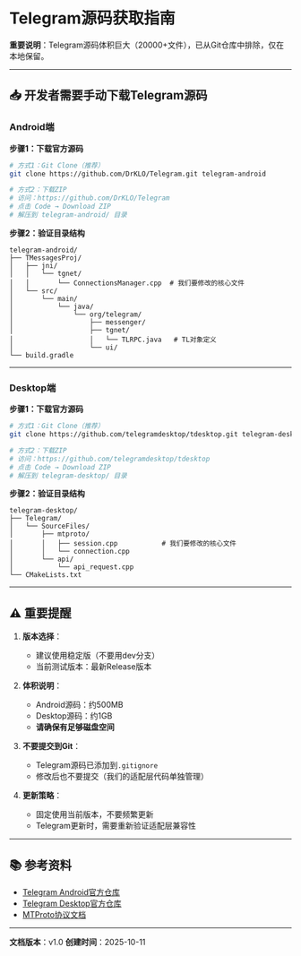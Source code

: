 # Telegram源码获取指南

**重要说明**：Telegram源码体积巨大（20000+文件），已从Git仓库中排除，仅在本地保留。

---

## 📥 开发者需要手动下载Telegram源码

### Android端

**步骤1：下载官方源码**
```bash
# 方式1：Git Clone（推荐）
git clone https://github.com/DrKLO/Telegram.git telegram-android

# 方式2：下载ZIP
# 访问：https://github.com/DrKLO/Telegram
# 点击 Code → Download ZIP
# 解压到 telegram-android/ 目录
```

**步骤2：验证目录结构**
```
telegram-android/
├── TMessagesProj/
│   ├── jni/
│   │   └── tgnet/
│   │       └── ConnectionsManager.cpp  # 我们要修改的核心文件
│   └── src/
│       └── main/
│           └── java/
│               └── org/telegram/
│                   ├── messenger/
│                   ├── tgnet/
│                   │   └── TLRPC.java   # TL对象定义
│                   └── ui/
└── build.gradle
```

---

### Desktop端

**步骤1：下载官方源码**
```bash
# 方式1：Git Clone（推荐）
git clone https://github.com/telegramdesktop/tdesktop.git telegram-desktop

# 方式2：下载ZIP
# 访问：https://github.com/telegramdesktop/tdesktop
# 点击 Code → Download ZIP
# 解压到 telegram-desktop/ 目录
```

**步骤2：验证目录结构**
```
telegram-desktop/
├── Telegram/
│   └── SourceFiles/
│       ├── mtproto/
│       │   ├── session.cpp           # 我们要修改的核心文件
│       │   └── connection.cpp
│       └── api/
│           └── api_request.cpp
└── CMakeLists.txt
```

---

## ⚠️ 重要提醒

1. **版本选择**：
   - 建议使用稳定版（不要用dev分支）
   - 当前测试版本：最新Release版本

2. **体积说明**：
   - Android源码：约500MB
   - Desktop源码：约1GB
   - **请确保有足够磁盘空间**

3. **不要提交到Git**：
   - Telegram源码已添加到`.gitignore`
   - 修改后也不要提交（我们的适配层代码单独管理）

4. **更新策略**：
   - 固定使用当前版本，不要频繁更新
   - Telegram更新时，需要重新验证适配层兼容性

---

## 📚 参考资料

- [Telegram Android官方仓库](https://github.com/DrKLO/Telegram)
- [Telegram Desktop官方仓库](https://github.com/telegramdesktop/tdesktop)
- [MTProto协议文档](https://core.telegram.org/mtproto)

---

**文档版本**：v1.0
**创建时间**：2025-10-11

